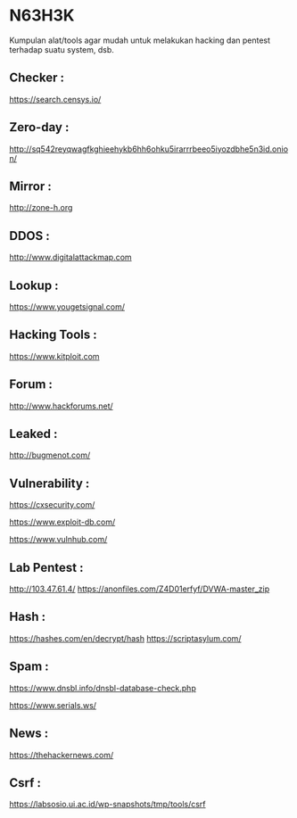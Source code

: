 # N63H3K
Kumpulan alat/tools agar mudah untuk melakukan hacking dan pentest terhadap suatu system, dsb.


Checker :
---------

https://search.censys.io/


Zero-day :
---------

http://sq542reyqwagfkghieehykb6hh6ohku5irarrrbeeo5iyozdbhe5n3id.onion/


Mirror :
---------

http://zone-h.org


DDOS :
---------

http://www.digitalattackmap.com


Lookup :
---------

https://www.yougetsignal.com/


Hacking Tools :
---------

https://www.kitploit.com


Forum :
---------

http://www.hackforums.net/


Leaked :
---------

http://bugmenot.com/


Vulnerability :
---------

https://cxsecurity.com/

https://www.exploit-db.com/

https://www.vulnhub.com/


Lab Pentest :
---------

http://103.47.61.4/
https://anonfiles.com/Z4D01erfyf/DVWA-master_zip


Hash :
---------

https://hashes.com/en/decrypt/hash
https://scriptasylum.com/


Spam :
---------

https://www.dnsbl.info/dnsbl-database-check.php

https://www.serials.ws/


News :
---------

https://thehackernews.com/


Csrf :
---------

https://labsosio.ui.ac.id/wp-snapshots/tmp/tools/csrf
